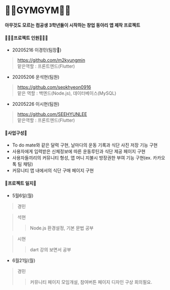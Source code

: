 # 🏃‍♂️GYMGYM🏃‍♂️
__아무것도 모르는 컴공생 3학년들이 시작하는 창업 동아리 앱 제작 프로젝트__<br>

#### 🧑‍🤝‍🧑프로젝트 인원🧑‍🤝‍🧑
* 20205216 이경민(팀장👑)
> https://github.com/m2kyungmin</br>
> 맡은역할 : 프론트엔드(Flutter)
* 20205206 운석현(팀원)
> https://github.com/seokhyeon0916</br>
> 맡은 역할 : 백엔드(Node.js), 데이터베이스(MySQL)
* 20205226 이시현(팀원)
> https://github.com/SEEHYUNLEE</br>
> 맡은역할 : 프론트엔드(Flutter)

#### 📓사업구성📓
* To do mate와 같은 달력 구현, 날마다의 운동 기록과 식단 사진 저장 기능 구현</br>
* 사용자에게 입력받은 신체정보에 따른 운동루틴과 식단 제공 페이지 구현</br>
* 사용자들끼리의 커뮤니티 형성, 앱 머니 지불시 방장권한 부여 기능 구현(ex. 카카오톡 팀 채팅)</br>
* 커뮤니티 앱 내에서의 식단 구매 페이지 구현</br>

#### 📆프로젝트 일지📆
* 5월6일(월)<br>
>경민<br>

>석현
>>Node.js 환경설정, 기본 문법 공부<br>

>시현
>>dart 강의 보면서 공부

* 6월21일(월)<br>
>경민<br>
>>커뮤니티 페이지 모임개설, 참여버튼 페이지 디자인 구상 회의필요.
